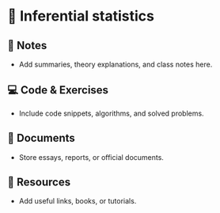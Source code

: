 # 📘 Inferential statistics  

## 📖 Notes  
- Add summaries, theory explanations, and class notes here.  

## 💻 Code & Exercises  
- Include code snippets, algorithms, and solved problems.  

## 📄 Documents  
- Store essays, reports, or official documents.  

## 🔗 Resources  
- Add useful links, books, or tutorials.  
